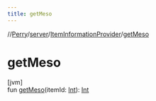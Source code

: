 ```yaml
---
title: getMeso
---
```

//[Perry](../../../index.html)/[server](../index.html)/[ItemInformationProvider](index.html)/[getMeso](get-meso.html)



# getMeso



[jvm]\
fun [getMeso](get-meso.html)(itemId: [Int](https://kotlinlang.org/api/latest/jvm/stdlib/kotlin/-int/index.html)): [Int](https://kotlinlang.org/api/latest/jvm/stdlib/kotlin/-int/index.html)




